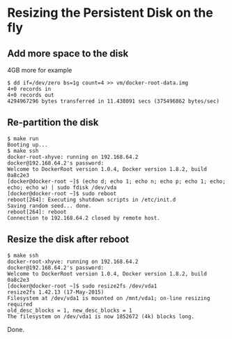 # Resizing the Persistent Disk on the fly

## Add more space to the disk

4GB more for example

```
$ dd if=/dev/zero bs=1g count=4 >> vm/docker-root-data.img
4+0 records in
4+0 records out
4294967296 bytes transferred in 11.438091 secs (375496862 bytes/sec)
```

## Re-partition the disk

```
$ make run
Booting up...
$ make ssh
docker-root-xhyve: running on 192.168.64.2
docker@192.168.64.2's password: 
Welcome to DockerRoot version 1.0.4, Docker version 1.8.2, build 0a8c2e3
[docker@docker-root ~]$ (echo d; echo 1; echo n; echo p; echo 1; echo; echo; echo w) | sudo fdisk /dev/vda
[docker@docker-root ~]$ sudo reboot
reboot[264]: Executing shutdown scripts in /etc/init.d
Saving random seed... done.
reboot[264]: reboot
Connection to 192.168.64.2 closed by remote host.
```

## Resize the disk after reboot

```
$ make ssh
docker-root-xhyve: running on 192.168.64.2
docker@192.168.64.2's password: 
Welcome to DockerRoot version 1.0.4, Docker version 1.8.2, build 0a8c2e3
[docker@docker-root ~]$ sudo resize2fs /dev/vda1
resize2fs 1.42.13 (17-May-2015)
Filesystem at /dev/vda1 is mounted on /mnt/vda1; on-line resizing required
old_desc_blocks = 1, new_desc_blocks = 1
The filesystem on /dev/vda1 is now 1852672 (4k) blocks long.

```

Done.
